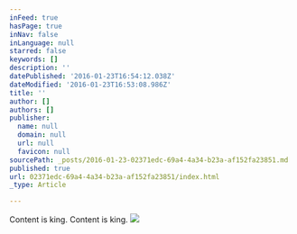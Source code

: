 ```yaml
---
inFeed: true
hasPage: true
inNav: false
inLanguage: null
starred: false
keywords: []
description: ''
datePublished: '2016-01-23T16:54:12.038Z'
dateModified: '2016-01-23T16:53:08.986Z'
title: ''
author: []
authors: []
publisher:
  name: null
  domain: null
  url: null
  favicon: null
sourcePath: _posts/2016-01-23-02371edc-69a4-4a34-b23a-af152fa23851.md
published: true
url: 02371edc-69a4-4a34-b23a-af152fa23851/index.html
_type: Article

---
```

Content is king. Content is king.
![](https://the-grid-user-content.s3-us-west-2.amazonaws.com/03333ffb-84d8-48cd-bf2b-8fac253796de.jpg)